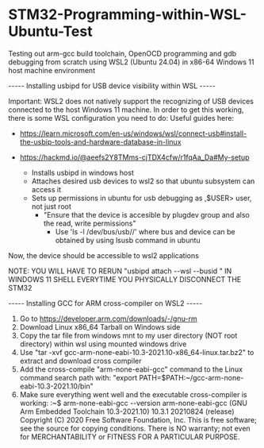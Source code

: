 # STM32-Programming-within-WSL-Ubuntu-Test
Testing out arm-gcc build toolchain, OpenOCD programming and gdb debugging from scratch using WSL2 (Ubuntu 24.04) in x86-64 Windows 11 host machine environment

----- Installing usbipd for USB device visibility within WSL -----

Important: WSL2 does not natively support the recognizing of USB devices connected to the host Windows 11 machine. In order to get this working, there is some WSL configuration you need to do:
Useful guides here: 
  - https://learn.microsoft.com/en-us/windows/wsl/connect-usb#install-the-usbip-tools-and-hardware-database-in-linux
  - https://hackmd.io/@aeefs2Y8TMms-cjTDX4cfw/r1fqAa_Da#My-setup

	- Installs usbipd in windows host
	- Attaches desired usb devices to wsl2 so that ubuntu subsystem can access it
	- Sets up permissions in ubuntu for usb debugging as ,$USER> user, not just root
		- "Ensure that the device is accesible by plugdev group and also the read, write permissions"
    		- Use 'ls -l /dev/bus/usb/<Bus>/<Device>' where bus and device can be obtained by using lsusb command in ubuntu


Now, the device should be accessible to wsl2 applications

NOTE: YOU WILL HAVE TO RERUN "usbipd attach --wsl --busid <BUSID>" IN WINDOWS 11 SHELL EVERYTIME YOU PHYSICALLY DISCONNECT THE STM32


----- Installing GCC for ARM cross-compiler on WSL2 -----

1. Go to https://developer.arm.com/downloads/-/gnu-rm
2. Download Linux x86_64 Tarball on Windows side
3. Copy the tar file from windows mnt to my user directory (NOT root directory) within wsl using mounted windows drive
4. Use "tar -xvf gcc-arm-none-eabi-10.3-2021.10-x86_64-linux.tar.bz2" to extract and download cross compiler
5. Add the cross-compile "arm-none-eabi-gcc" command to the Linux command search path with:
	"export PATH=$PATH:~/gcc-arm-none-eabi-10.3-2021.10/bin"
6. Make sure everything went well and the executable cross-compiler is working:
	:~$       arm-none-eabi-gcc --version
	arm-none-eabi-gcc (GNU Arm Embedded Toolchain 10.3-2021.10) 10.3.1 20210824 (release)
	Copyright (C) 2020 Free Software Foundation, Inc.
	This is free software; see the source for copying conditions.  There is NO
	warranty; not even for MERCHANTABILITY or FITNESS FOR A PARTICULAR PURPOSE.





